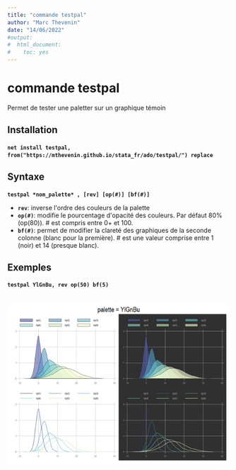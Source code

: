 ```yaml
---
title: "commande testpal"
author: "Marc Thevenin"
date: "14/06/2022"
#output:
#  html_document:
#    toc: yes
---
```



# commande testpal

Permet de tester une paletter sur un graphique témoin

## Installation

**`net install testpal, from("https://mthevenin.github.io/stata_fr/ado/testpal/") replace`**

## Syntaxe

**`testpal *nom_palette* , [rev] [op(#)] [bf(#)]`**

* **`rev`**: inverse l'ordre des couleurs de la palette
* **`op(#)`**: modifie le pourcentage d'opacité des couleurs. Par défaut 80% (op(80)). # est compris entre 0+ et 100.
* **`bf(#)`**: permet de modifier la clareté des graphiques de la seconde colonne (blanc pour la première). # est une valeur comprise entre 1 (noir) et 14 (presque blanc). 

## Exemples

**`testpal YlGnBu, rev op(50) bf(5)`**  
<br>

![](img/tespal1.png)


